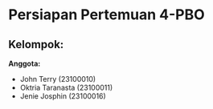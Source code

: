#  Persiapan Pertemuan 4-PBO
## Kelompok: 
**Anggota:**
- John Terry (23100010)
- Oktria Taranasta (23100011)
- Jenie Josphin (23100016)

